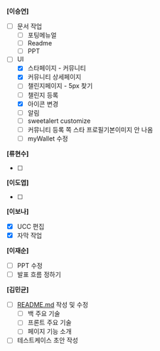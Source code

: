 **[이승연]**

- [ ]  문서 작업
    - [ ]  포팅메뉴얼
    - [ ]  Readme
    - [ ]  PPT
- [ ]  UI
    - [x]  스타페이지 - 커뮤니티
    - [x]  커뮤니티 상세페이지
    - [ ]  챌린지페이지 - 5px 찾기
    - [ ]  챌린지 등록
    - [x]  아이콘 변경
    - [ ]  알림
    - [ ]  sweetalert customize
    - [ ]  커뮤니티 등록 쪽 스타 프로필기본이미지 안 나옴
    - [ ]  myWallet 수정

**[류현수]**

- [ ] 

**[이도엽]**

- [ ] 

**[이보나]**
- [x]  UCC 편집
- [x]  자막 작업

**[이재순]**

- [ ]  PPT 수정
- [ ]  발표 흐름 정하기

**[김민균]**

- [ ]  [README.md](http://README.md) 작성 및 수정
    - [ ]  백 주요 기술
    - [ ]  프론트 주요 기술
    - [ ]  페이지 기능 소개
- [ ]  테스트케이스 초안 작성
